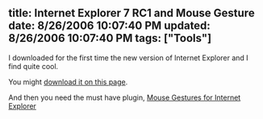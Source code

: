 title: Internet Explorer 7 RC1 and Mouse Gesture
date: 8/26/2006 10:07:40 PM
updated: 8/26/2006 10:07:40 PM
tags: ["Tools"]
---
I downloaded for the first time the new version of Internet Explorer and I find quite cool.

You might [download it on this page](http://www.microsoft.com/windows/ie/default.mspx).

And then you need the must have plugin, [Mouse Gestures for Internet Explorer](http://www.ysgyfarnog.co.uk/utilities/mousegestures/)
